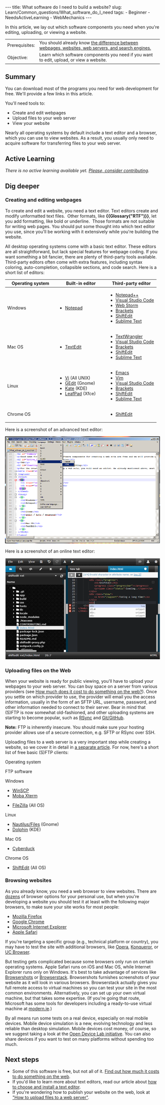 --- title: What software do I need to build a website? slug: Learn/Common_questions/What_software_do_I_need tags: - Beginner - NeedsActiveLearning - WebMechanics ---

In this article, we lay out which software components you need when you're editing, uploading, or viewing a website.

<table><tbody><tr class="odd"><td>Prerequisites:</td><td>You should already know <a href="/en-US/docs/Learn/Common_questions/Pages_sites_servers_and_search_engines">the difference between webpages, websites, web servers, and search engines.</a></td></tr><tr class="even"><td>Objective:</td><td>Learn which software components you need if you want to edit, upload, or view a website.</td></tr></tbody></table>

## Summary

You can download most of the programs you need for web development for free. We'll provide a few links in this article.

You'll need tools to:

- Create and edit webpages
- Upload files to your web server
- View your website

Nearly all operating systems by default include a text editor and a browser, which you can use to view websites. As a result, you usually only need to acquire software for transferring files to your web server.

## Active Learning

_There is no active learning available yet. [Please, consider contributing](/en-US/docs/MDN/Contribute/Getting_started)._

## Dig deeper

### Creating and editing webpages

To create and edit a website, you need a text editor. Text editors create and modify unformatted text files.  Other formats, like **{{Glossary("RTF")}}**, let you add formatting, like bold or underline.  Those formats are not suitable for writing web pages. You should put some thought into which text editor you use, since you'll be working with it extensively while you're building the website.

All desktop operating systems come with a basic text editor. These editors are all straightforward, but lack special features for webpage coding. If you want something a bit fancier, there are plenty of third-party tools available. Third-party editors often come with extra features, including syntax coloring, auto-completion, collapsible sections, and code search. Here is a short list of editors:

<table><colgroup><col style="width: 33%" /><col style="width: 33%" /><col style="width: 33%" /></colgroup><thead><tr class="header"><th>Operating system</th><th>Built-in editor</th><th>Third-party editor</th></tr></thead><tbody><tr class="odd"><td>Windows</td><td><ul><li><a href="https://en.wikipedia.org/wiki/Notepad_%28software%29">Notepad</a></li></ul></td><td><ul><li><a href="https://notepad-plus-plus.org/">Notepad++</a></li><li><a href="https://www.visualstudio.com/">Visual Studio Code</a></li><li><a href="https://www.jetbrains.com/webstorm/">Web Storm</a></li><li><a href="http://brackets.io/">Brackets</a></li><li><a href="https://shiftedit.net/">ShiftEdit</a></li><li><a href="https://www.sublimetext.com/">Sublime Text</a></li></ul></td></tr><tr class="even"><td>Mac OS</td><td><ul><li><a href="https://en.wikipedia.org/wiki/TextEdit">TextEdit</a></li></ul></td><td><ul><li><a href="https://www.barebones.com/products/textwrangler/">TextWrangler</a></li><li><a href="https://www.visualstudio.com/">Visual Studio Code</a></li><li><a href="http://brackets.io/">Brackets</a></li><li><a href="https://shiftedit.net/">ShiftEdit</a></li><li><a href="https://www.sublimetext.com/">Sublime Text</a></li></ul></td></tr><tr class="odd"><td>Linux</td><td><ul><li><a href="https://en.wikipedia.org/wiki/Vi">Vi</a> (All UNIX)</li><li><a href="https://en.wikipedia.org/wiki/Gedit">GEdit</a> (Gnome)</li><li><a href="https://en.wikipedia.org/wiki/Kate_%28text_editor%29">Kate</a> (KDE)</li><li><a href="https://en.wikipedia.org/wiki/Leafpad">LeafPad</a> (Xfce)</li></ul></td><td><ul><li><a href="https://www.gnu.org/software/emacs/">Emacs</a></li><li><a href="https://www.vim.org/">Vim</a></li><li><a href="https://www.visualstudio.com/">Visual Studio Code</a></li><li><a href="http://brackets.io/">Brackets</a></li><li><a href="https://shiftedit.net/">ShiftEdit</a></li><li><a href="https://www.sublimetext.com/">Sublime Text</a></li></ul></td></tr><tr class="even"><td>Chrome OS</td><td></td><td><ul><li><a href="https://shiftedit.net/">ShiftEdit</a></li></ul></td></tr></tbody></table>

Here is a screenshot of an advanced text editor:

![Screenshot of Notepad++.](notepadplusplus.png)

Here is a screenshot of an online text editor:

![Screenshot of ShiftEdit](shiftedit.png)

### Uploading files on the Web

When your website is ready for public viewing, you'll have to upload your webpages to your web server. You can buy space on a server from various providers (see [How much does it cost to do something on the web?](/en-US/docs/Learn/Common_questions/How_much_does_it_cost)). Once you settle on which provider to use, the provider will email you the access information, usually in the form of an SFTP URL, username, password, and other information needed to connect to their server. Bear in mind that (S)FTP is now somewhat old-fashioned, and other uploading systems are starting to become popular, such as [RSync](https://en.wikipedia.org/wiki/Rsync) and [Git/GitHub](https://help.github.com/articles/using-a-custom-domain-with-github-pages/).

**Note:** FTP is inherently insecure. You should make sure your hosting provider allows use of a secure connection, e.g. SFTP or RSync over SSH.

Uploading files to a web server is a very important step while creating a website, so we cover it in detail in [a separate article](/en-US/docs/Learn/Common_questions/Upload_files_to_a_web_server). For now, here's a short list of free basic (S)FTP clients:

Operating system

FTP software

Windows

- [WinSCP](https://winscp.net)
- [Moba Xterm](https://mobaxterm.mobatek.net/)

<!-- -->

- [FileZilla](https://filezilla-project.org/) (All OS)

Linux

- [Nautilus/Files](https://wiki.gnome.org/action/show/Apps/Files?action=show&redirect=Apps%2FNautilus) (Gnome)
- [Dolphin](https://dolphin.com/) (KDE)

Mac OS

- [Cyberduck](https://cyberduck.de/)

Chrome OS

- [ShiftEdit](https://shiftedit.net/) (All OS)

### Browsing websites

As you already know, you need a web browser to view websites. There are [dozens](https://en.wikipedia.org/wiki/List_of_web_browsers) of browser options for your personal use, but when you're developing a website you should test it at least with the following major browsers, to make sure your site works for most people:

- [Mozilla Firefox](https://www.mozilla.org/en-US/firefox/new/)
- [Google Chrome](https://www.google.com/chrome/)
- [Microsoft Internet Explorer](https://windows.microsoft.com/en-US/internet-explorer/download-ie)
- [Apple Safari](https://www.apple.com/safari/)

If you're targeting a specific group (e.g., technical platform or country), you may have to test the site with additional browsers, like [Opera](https://www.opera.com/), [Konqueror](https://www.konqueror.org/), or [UC Browser](https://www.ucweb.com/ucbrowser/).

But testing gets complicated because some browsers only run on certain operating systems. Apple Safari runs on iOS and Mac OS, while Internet Explorer runs only on Windows. It's best to take advantage of services like [Browsershots](http://browsershots.org/) or [Browserstack](https://www.browserstack.com/). Browsershots furnishes screenshots of your website as it will look in various browsers. Browserstack actually gives you full remote access to virtual machines so you can test your site in the most common environments. Alternatively, you can set up your own virtual machine, but that takes some expertise. (If you're going that route, Microsoft has some tools for developers including a ready-to-use virtual machine at [modern.ie](https://modern.ie).)

By all means run some tests on a real device, especially on real mobile devices. Mobile device simulation is a new, evolving technology and less reliable than desktop simulation. Mobile devices cost money, of course, so we suggest taking a look at the [Open Device Lab initiative](https://opendevicelab.com/). You can also share devices if you want to test on many platforms without spending too much.

## Next steps

- Some of this software is free, but not all of it. [Find out how much it costs to do something on the web](/en-US/docs/Learn/Common_questions/How_much_does_it_cost).
- If you'd like to learn more about text editors, read our article about [how to choose and install a text editor](/en-US/docs/Learn/Common_questions/Available_text_editors).
- If you're wondering how to publish your website on the web, look at ["How to upload files to a web server"](/en-US/docs/Learn/Common_questions/Upload_files_to_a_web_server).
